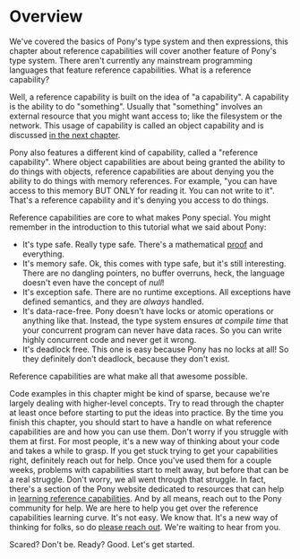 # Overview

We've covered the basics of Pony's type system and then expressions, this chapter about reference capabilities will cover another feature of Pony's type system. There aren't currently any mainstream programming languages that feature reference capabilities. What is a reference capability?

Well, a reference capability is built on the idea of "a capability".
A capability is the ability to do "something". Usually that "something" involves an external resource that you might want access to; like the filesystem or the network. This usage of capability is called an object capability and is discussed [in the next chapter](/object-capabilities/index.md).

Pony also features a different kind of capability, called a "reference capability". Where object capabilities are about being granted the ability to do things with objects, reference capabilities are about denying you the ability to do things with memory references. For example, "you can have access to this memory BUT ONLY for reading it. You can not write to it". That's a reference capability and it's denying you access to do things.

Reference capabilities are core to what makes Pony special. You might remember in the introduction to this tutorial what we said about Pony:

* It's type safe. Really type safe. There's a mathematical [proof](http://www.ponylang.org/media/papers/opsla237-clebsch.pdf) and everything.
* It's memory safe. Ok, this comes with type safe, but it's still interesting. There are no dangling pointers, no buffer overruns, heck, the language doesn't even have the concept of _null_!
* It's exception safe. There are no runtime exceptions. All exceptions have defined semantics, and they are _always_ handled.
* It's data-race-free. Pony doesn't have locks or atomic operations or anything like that. Instead, the type system ensures _at compile time_ that your concurrent program can never have data races. So you can write highly concurrent code and never get it wrong.
* It's deadlock free. This one is easy because Pony has no locks at all! So they definitely don't deadlock, because they don't exist.

Reference capabilities are what make all that awesome possible.

Code examples in this chapter might be kind of sparse, because we're largely dealing with higher-level concepts. Try to read through the chapter at least once before starting to put the ideas into practice. By the time you finish this chapter, you should start to have a handle on what reference capabilities are and how you can use them. Don't worry if you struggle with them at first. For most people, it's a new way of thinking about your code and takes a while to grasp. If you get stuck trying to get your capabilities right, definitely reach out for help. Once you've used them for a couple weeks, problems with capabilities start to melt away, but before that can be a real struggle. Don't worry, we all went through that struggle. In fact, there's a section of the Pony website dedicated to resources that can help in [learning reference capabilities](https://www.ponylang.io/learn/#reference-capabilities). And by all means, reach out to the Pony community for help. We are here to help you get over the reference capabilities learning curve. It's not easy. We know that. It's a new way of thinking for folks, so do [please reach out](https://ponylang.zulipchat.com/#narrow/stream/189985-beginner-help). We're waiting to hear from you.

Scared? Don't be. Ready? Good. Let's get started.

